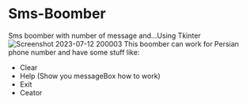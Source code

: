 # Sms-Boomber
Sms boomber with number of message and...Using Tkinter
![Screenshot 2023-07-12 200003](https://github.com/Hosein-Stephen/Sms-Boomber/assets/108404116/abfa33ad-6116-4cfe-89ba-82ed8055331e)
This boomber can work for Persian phone number
and have some stuff like:
* Clear
* Help (Show you messageBox how to work)
* Exit
* Ceator
